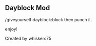 Dayblock Mod
------------

/giveyourself dayblock:block then
punch it.

enjoy!

Created by whiskers75
